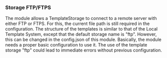 ### Storage FTP/FTPS

The module allows a TemplateStorage to connect to a remote server with either FTP or FTPS. For this, the current file
path is still required in the configuration. The structure of the templates is similar to that of the Local Template
System, except that the default storage name is "ftp". However, this can be changed in the config.json of this module.
Basically, the module needs a proper basic configuration to use it. The use of the template storage "ftp" could lead to
immediate errors without previous configuration.
